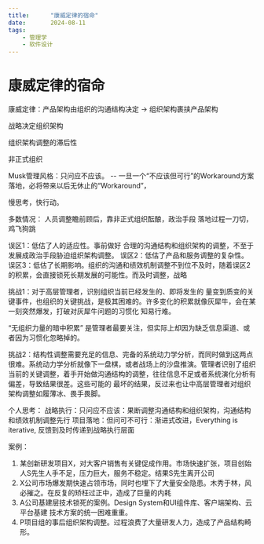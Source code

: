 ```yaml
---
title:      "康威定律的宿命"
date:       2024-08-11
tags:
    - 管理学
    - 软件设计
---
```


# 康威定律的宿命


康威定律：产品架构由组织的沟通结构决定 -> 组织架构裹挟产品架构

战略决定组织架构

组织架构调整的滞后性

非正式组织

Musk管理风格：只问应不应该。 -- 一旦一个“不应该但可行”的Workaround方案落地，必将带来以后无休止的“Workaround”，

慢思考，快行动。

多数情况：
人员调整瞻前顾后，靠非正式组织酝酿，政治手段
落地过程一刀切，鸡飞狗跳

误区1：低估了人的适应性。事前做好 合理的沟通结构和组织架构的调整，不至于发展成政治手段胁迫组织架构调整。
误区2：低估了产品和服务调整的复杂性。
误区3：低估了长期影响。组织的沟通和绩效机制调整不到位不及时，随着误区2的积累，会直接锁死长期发展的可能性。而及时调整，战略

挑战1：对于高层管理者，识别组织当前已经发生的、即将发生的 量变到质变的关键事件，也组织的关键挑战，是极其困难的。许多变化的积累就像灰犀牛，会在某一刻突然爆发，打破对灰犀牛问题的习惯化 知易行难。

“无组织力量的暗中积累” 是管理者最要关注，但实际上却因为缺乏信息渠道、或者因为习惯化忽略掉的。

挑战2：结构性调整需要充足的信息、完备的系统动力学分析，而同时做到这两点很难。系统动力学分析就像下一盘棋，或者战场上的沙盘推演。管理者识别了组织当前的关键调整，着手开始做沟通结构的调整，往往信息不足或者系统演化分析有偏差，导致结果很差。这些可能的 最坏的结果，反过来也让中高层管理者对组织架构调整如履薄冰、畏手畏脚。

个人思考：
战略执行：只问应不应该：果断调整沟通结构和组织架构，沟通结构和绩效机制调整先行
项目落地：但问可不可行：渐进式改进，Everything is iterative, 反馈到及时传递到战略执行层面

案例：
1. 某创新研发项目X，对大客户销售有关键促成作用。市场快速扩张，项目创始人S先生人手不足，压力巨大，服务不稳定。结果S先生离开公司
2. X公司市场爆发期快速占领市场，同时也埋下了大量安全隐患。木秀于林，风必摧之。在反复的矫枉过正中，造成了巨量的内耗
3. A公司基建层技术锁死的案例。Design System和UI组件库、客户端架构、云平台基建 技术方案的统一困难重重。
4. P项目组的事后组织架构调整。过程浪费了大量研发人力，造成了产品结构畸形。
